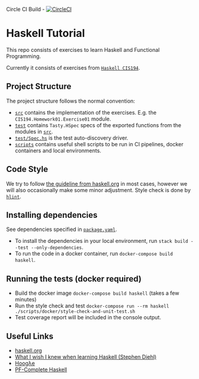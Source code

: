 Circle CI Build - [![CircleCI](https://circleci.com/gh/sinogermany/haskell-tutorial.svg?style=svg)](https://circleci.com/gh/sinogermany/haskell-tutorial)

# Haskell Tutorial

This repo consists of exercises to learn Haskell and Functional Programming.

Currently it consists of exercises from [`Haskell CIS194`](https://www.seas.upenn.edu/~cis194/fall16/).

## Project Structure

The project structure follows the normal convention:
- [`src`](src) contains the implementation of the exercises. E.g. the `CIS194.Homework01.Exercise01` module.
- [`test`](test) contains `Tasty.HSpec` specs of the exported functions from the modules in [`src`](src).
- [`test/Spec.hs`](test/Spec.hs) is the test auto-discovery driver.
- [`scripts`](scripts) contains useful shell scripts to be run in CI pipelines, docker containers and local environments.

## Code Style

We try to follow [the guideline from haskell.org](https://wiki.haskell.org/Programming_guidelines) in most cases,
however we will also occasionally make some minor adjustment. Style check is done by [`hlint`](https://hackage.haskell.org/package/hlint).

## Installing dependencies

See dependencies specified in [`package.yaml`](package.yaml). 
- To install the dependencies in your local environment, run `stack build --test --only-dependencies`.
- To run the code in a docker container, run `docker-compose build haskell`.

## Running the tests (docker required)

- Build the docker image `docker-compose build haskell` (takes a few minutes)
- Run the style check and test `docker-compose run --rm haskell ./scripts/docker/style-check-and-unit-test.sh`
- Test coverage report will be included in the console output.

## Useful Links

- [haskell.org](https://www.haskell.org/)
- [What I wish I knew when learning Haskell (Stephen Diehl)](http://dev.stephendiehl.com/hask/)
- [Hoogλe](https://hoogle.haskell.org/)
- [PF-Complete Haskell](https://haskell.fpcomplete.com/)
